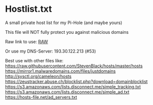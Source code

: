 # Hostlist.txt

A small private host list for my Pi-Hole (and maybe yours)

This file will NOT fully protect you against malicious domains

Raw link to use: [RAW](https://raw.githubusercontent.com/SpielefreakJ/Hostlist/master/hosts.txt)

Or use my DNS-Server: 193.30.122.213 (#53)


Best use with other files like:<br/>
https://raw.githubusercontent.com/StevenBlack/hosts/master/hosts<br/>
https://mirror1.malwaredomains.com/files/justdomains<br/>
http://sysctl.org/cameleon/hosts<br/>
https://zeustracker.abuse.ch/blocklist.php?download=domainblocklist<br/>
https://s3.amazonaws.com/lists.disconnect.me/simple_tracking.txt<br/>
https://s3.amazonaws.com/lists.disconnect.me/simple_ad.txt<br/>
https://hosts-file.net/ad_servers.txt<br/>
